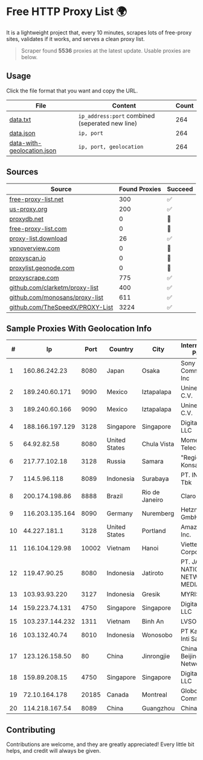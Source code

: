 
# Free HTTP Proxy List 🌍

It is a lightweight project that, every 10 minutes, scrapes lots of free-proxy sites, validates if it works, and serves a clean proxy list.


> Scraper found **5536** proxies at the latest update. Usable proxies are below.

## Usage

Click the file format that you want and copy the URL.


|File|Content|Count|
|----|-------|-----|
|[data.txt](https://raw.githubusercontent.com/themiralay/Proxy-List-World/master/data.txt)|`ip_address:port` combined (seperated new line)|264|
|[data.json](https://raw.githubusercontent.com/themiralay/Proxy-List-World/master/data.json)|`ip, port`|264|
|[data-with-geolocation.json](https://raw.githubusercontent.com/themiralay/Proxy-List-World/master/data-with-geolocation.json)|`ip, port, geolocation`|264|

## Sources

|Source|Found Proxies|Succeed|
|------|-------------|-------|
|[free-proxy-list.net](https://free-proxy-list.net)|300|✅|
|[us-proxy.org](https://www.us-proxy.org)|200|✅|
|[proxydb.net](http://proxydb.net)|0|🚫|
|[free-proxy-list.com](https://free-proxy-list.com/?page=&port=&type%5B%5D=http&type%5B%5D=https&up_time=0&search=Search)|0|🚫|
|[proxy-list.download](https://www.proxy-list.download/HTTP)|26|✅|
|[vpnoverview.com](https://vpnoverview.com/privacy/anonymous-browsing/free-proxy-servers)|0|🚫|
|[proxyscan.io](https://www.proxyscan.io)|0|🚫|
|[proxylist.geonode.com](https://proxylist.geonode.com/api/proxy-list?limit=300&page=1&sort_by=lastChecked&sort_type=desc&protocols=http,https)|0|🚫|
|[proxyscrape.com](https://api.proxyscrape.com/v2/?request=displayproxies&protocol=http&timeout=10000&country=all&ssl=all&anonymity=all)|775|✅|
|[github.com/clarketm/proxy-list](https://raw.githubusercontent.com/clarketm/proxy-list/master/proxy-list-raw.txt)|400|✅|
|[github.com/monosans/proxy-list](https://raw.githubusercontent.com/monosans/proxy-list/main/proxies/http.txt)|611|✅|
|[github.com/TheSpeedX/PROXY-List](https://raw.githubusercontent.com/TheSpeedX/PROXY-List/master/http.txt)|3224|✅|


## Sample Proxies With Geolocation Info

|#|Ip|Port|Country|City|Internet Service Provider|
|-|--|----|-------|----|-------------------------|
|1|160.86.242.23|8080|Japan|Osaka|Sony Network Communications Inc|
|2|189.240.60.171|9090|Mexico|Iztapalapa|Uninet S.A. de C.V.|
|3|189.240.60.166|9090|Mexico|Iztapalapa|Uninet S.A. de C.V.|
|4|188.166.197.129|3128|Singapore|Singapore|DigitalOcean, LLC|
|5|64.92.82.58|8080|United States|Chula Vista|Momentum Telecom, Inc.|
|6|217.77.102.18|3128|Russia|Samara|"Region Svyaz Konsalt" LLC|
|7|114.5.96.118|8089|Indonesia|Surabaya|PT. INDOSAT Tbk|
|8|200.174.198.86|8888|Brazil|Rio de Janeiro|Claro S.A|
|9|116.203.135.164|8090|Germany|Nuremberg|Hetzner Online GmbH|
|10|44.227.181.1|3128|United States|Portland|Amazon.com, Inc.|
|11|116.104.129.98|10002|Vietnam|Hanoi|Viettel Corporation|
|12|119.47.90.25|8080|Indonesia|Jatiroto|PT. JAWA POS NATIONAL NETWORK MEDIALINK|
|13|103.93.93.220|3127|Indonesia|Gresik|MYRISE|
|14|159.223.74.131|4750|Singapore|Singapore|DigitalOcean, LLC|
|15|103.237.144.232|1311|Vietnam|Bình An|LVSOFT|
|16|103.132.40.74|8010|Indonesia|Wonosobo|PT Kalimasada Inti Sarana|
|17|123.126.158.50|80|China|Jinrongjie|China Unicom Beijing Province Network|
|18|159.89.208.15|4750|Singapore|Singapore|DigitalOcean, LLC|
|19|72.10.164.178|20185|Canada|Montreal|GloboTech Communications|
|20|114.218.167.54|8089|China|Guangzhou|China Telecom|



## Contributing

Contributions are welcome, and they are greatly appreciated! Every
little bit helps, and credit will always be given.

